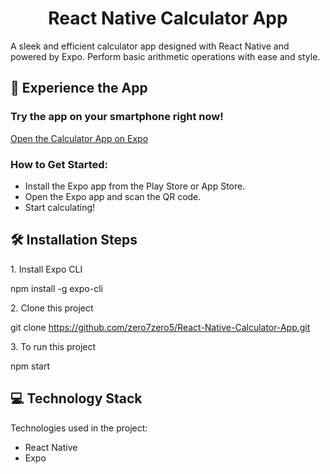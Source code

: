 <h1 align="center" id="title">React Native Calculator App</h1>

<p id="description">A sleek and efficient calculator app designed with React Native and powered by Expo. Perform basic arithmetic operations with ease and style.</p>

<h2>🚀 Experience the App</h2>

<h3>Try the app on your smartphone right now!</h3>
<a href="[https://www.example.com](https://expo.dev/accounts/ankurbombarde/projects/calculator/builds/d5146cdc-154f-4ff6-a131-40c9b6869e65)">Open the Calculator App on Expo</a>


<h3>How to Get Started:</h3>

- Install the Expo app from the Play Store or App Store.
- Open the Expo app and scan the QR code.
- Start calculating!


<h2>🛠️ Installation Steps</h2>

<p>1. Install Expo CLI</p>

npm install -g expo-cli

<p>2. Clone this project</p>

git clone https://github.com/zero7zero5/React-Native-Calculator-App.git

<p>3. To run this project</p>

npm start

<h2>💻 Technology Stack</h2>

Technologies used in the project:
- React Native
- Expo

